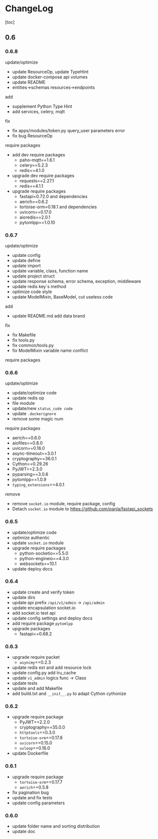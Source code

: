 # ChangeLog

[toc]

## 0.6

### 0.6.8

update/optimize

- update ResourceOp, update TypeHint
- update docker-compose api volumes
- update README
- entities->schemas resources->endpoints

add

- supplement Python Type Hint
- add services, celery, mqtt

fix

- fix apps/modules/token.py query_user parameters error
- fix bug ResourceOp

require packages

- add dev require packages
  - paho-mqtt==1.6.1
  - celery==5.2.3
  - redis==4.1.0
- upgrade dev require packages
  - requests==2.27.1
  - redis==4.1.1
- upgrade require packages
  - fastapi=0.72.0 and dependencies
  - aerich==0.6.2
  - tortoise-orm=0.18.1 and dependencies
  - uvicorn==0.17.0
  - aioredis==2.0.1
  - pytomlpp==1.0.10

### 0.6.7

update/optimize

- update config
- update define
- update import
- update variable, class, function name
- update project struct
- update response schema, error schema, exception, middleware
- update redis key`s method
- optimize code style
- update ModelMixin, BaseModel, cut useless code

add

- update README.md add data brand

fix

- fix Makefile
- fix tools.py
- fix common/tools.py
- fix ModelMixin variable name conflict

require packages

### 0.6.6

update/optimize

- update/optimize code
- update redis op
- file module
- update/new `status_code code`
- update `.dockerignore`
- remove some magic num

require packages

- aerich==0.6.0
- aiofiles==0.8.0
- uvicorn==0.16.0
- async-timeout==3.0.1
- cryptography==36.0.1
- Cython==0.29.26
- PyJWT==2.3.0
- pyparsing==3.0.6
- pytomlpp==1.0.9
- `typing_extensions`==4.0.1

remove

- remove `socket.io` module, require package, config
- Detach `socket.io` module to <https://github.com/panla/fastapi_sockets>

### 0.6.5

- update/optimize code
- optimize authentic
- update `socket.io` module
- upgrade require packages
  - python-socketio==5.5.0
  - python-engineio==4.3.0
  - websockets==10.1
- update deploy docs

### 0.6.4

- update create and verify token
- update dirs
- update api prefix `/api/v1/admin` -> `/api/admin`
- update encapsulation socket.io
- add socket.io test api
- update config settings and deploy docs
- add require package `pytomlpp`
- upgrade packages
  - fastapi==0.68.2

### 0.6.3

- upgrade require packet
  - `asyncmy`==0.2.3
- update redis ext and add resource lock
- update config.py add lru_cache
- update `v1_admin` logics func -> Class
- update tests
- update and add Makefile
- add build.txt and `__init__.py` to adapt Cython cythonize

### 0.6.2

- upgrade require package
  - PyJWT==2.2.0
  - cryptography==35.0.0
  - `httptools`==0.3.0
  - `tortoise-orm`==0.17.8
  - `uvicorn`==0.15.0
  - `uvloop`==0.16.0
- update Dockerfile

### 0.6.1

- upgrade require package
  - `tortoise-orm`==0.17.7
  - `aerich`==0.5.8
- fix pagination bug
- update and fix tests
- update config parameters

### 0.6.0

- update folder name and sorting distribution
- update doc
